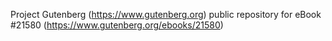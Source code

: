 Project Gutenberg (https://www.gutenberg.org) public repository for eBook #21580 (https://www.gutenberg.org/ebooks/21580)
